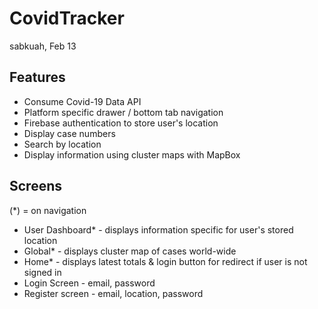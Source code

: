 # CovidTracker

sabkuah, Feb 13

## Features

- Consume Covid-19 Data API
- Platform specific drawer / bottom tab navigation
- Firebase authentication to store user's location
- Display case numbers
- Search by location
- Display information using cluster maps with MapBox

## Screens

(\*) = on navigation

- User Dashboard\* - displays information specific for user's stored location
- Global\* - displays cluster map of cases world-wide
- Home\* - displays latest totals & login button for redirect if user is not signed in
- Login Screen - email, password
- Register screen - email, location, password
